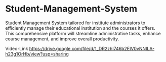 # Student-Management-System
Student Management System tailored for institute administrators to efficiently manage their educational institution and the courses it offers. This comprehensive platform will streamline administrative tasks, enhance course management, and improve overall productivity.

Video-Link
https://drive.google.com/file/d/1_DR2zhI746b2EIV0vNNILA-h23g1OrHb/view?usp=sharing
